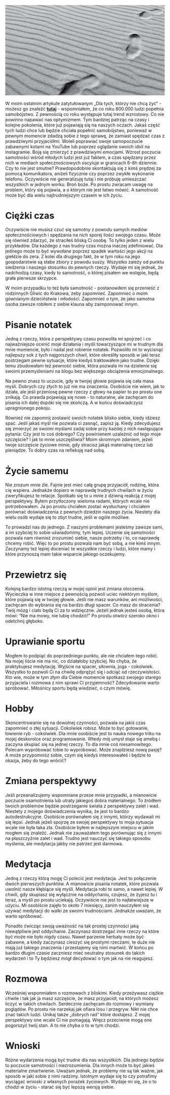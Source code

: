 ![Jak radzę sobie w trudnych momentach?](images/15a6ea90-b41a-47dd-b746-fea9e27cab5d.jpg)

W moim ostatnim artykule zatytułowanym „Dla tych, którzy nie chcą żyć” - możesz go znaleźć **[tutaj](/article/2c6af58d-66d2-4594-8c55-8900f6c84c92)** - wspomniałem, że co roku 800.000 ludzi popełnia samobójstwo. Z pewnością co roku występuje tutaj trend wzrostowy. Co nie powinno napawać nas optymizmem. Tym bardziej patrząc na czasy i kolejne pokolenia, które już pojawiają się na naszych oczach. Jakaś część tych ludzi chce lub będzie chciała popełnić samobójstwo, ponieważ w pewnym momencie zdadzą sobie z tego sprawę, że zamiast spędzać czas z prawdziwymi przyjaciółmi. Woleli poprawiać swoje samopoczucie zabawnymi kotami na YouTube lub poprzez oglądanie swoich idoli na Instagramie. Boją się zmierzyć z prawdziwymi emocjami. Wzrost poczucia samotności wśród młodych ludzi jest już faktem, a czas spędzany przez nich w mediach społecznościowych oscyluje w granicach 6-8h dziennie. Czy to nie jest smutne? Prawdopodobnie skontaktują się z kimś prędzej za pomocą komunikatora, aniżeli fizycznie czy poprzez zwykłe wykonanie telefonu. Oczywiście nie generalizuję tutaj i nie próbuję umieszczać wszystkich w jednym worku. Broń boże. Po prostu zwracam uwagę na problem, który się pojawia, a o którym nie jest łatwo mówić. A samotność może być dla wielu najtrudniejszym czasem w ich życiu.

# **Ciężki czas**

Oczywiście nie musisz czuć się samotny z powodu samych mediów społecznościowych i spędzania na nich sporej ilości swojego czasu. Może się również zdarzyć, że straciłeś bliską Ci osobę. To tylko jeden z wielu przykładów. Dla każdego z nas trudny czas można inaczej zdefiniować. Dla jednego może to być wywołane poprzez spadek wartości jego akcji na giełdzie do zera. Z kolei dla drugiego fakt, że w tym roku na jego gospodarstwie są słabe zbiory z powodu suszy. Wszystko zależy od punktu siedzenia i naszego stosunku do pewnych rzeczy. Wydaje mi się jednak, że nadchodzą czasy, kiedy to samotność, o której pisałem we wstępie, będą grała pierwsze skrzypce.

W moim przypadku to też była samotność - postanowiłem się przenieść z rodzinnych Gliwic do Krakowa, żeby zapomnieć. Zapomnieć o moim gównianym dzieciństwie i młodości. Zapomnieć o tym, że jako samotna osoba zawsze robiłem z siebie klauna aby zaimponować innym.

# **Pisanie notatek**

Jedną z rzeczy, która z perspektywy czasu pozwoliła mi spojrzeć i co najważniejsze ocenić moje działania i myśli towarzyszące mi w trudnym dla mnie momencie, było i nadal jest robienie notatek. Pozwoliło mi to wycisnąć najlepszy sok z tych najgorszych chwil, które określiły sposób w jaki teraz postrzegam pewne sytuacje, które kiedyś traktowałem jako trudne. Dzięki temu zbudowałam też pewność siebie, która pozwala mi na dzielenie się swoimi przemyśleniami na blogu bez większego obciążenia emocjonalnego.

Na pewno znasz to uczucie, gdy w twojej głowie pojawia się cała masa myśli. Dobrych czy złych to już nie ma znaczenia. Osobiście nie wiem, jak to działa, ale jeśli przeniosę pewne rzeczy z głowy na papier to po prostu one znikają. Co prawda pojawiają się nowe - to naturalne, ale zachęcam do pisania ich dalej dopóki się nie skończą. A w końcu doświadczysz upragnionego pokoju.

Również nie zapomnij zostawić swoich notatek blisko siebie, kiedy idziesz spać. Jeśli jakaś myśl nie pozwala ci zasnąć, zapisz ją. Kiedy zdecydujesz się zmierzyć ze swoimi myślami zadaj sobie przy każdej z nich następujące pytania: Czy jest to coś dobrego? Czy powinienem uzależnić od tego moje szczęście? I jak to mnie uszczęśliwia? Moim skromnym zdaniem, jeżeli twoje szczęście życiowe minie, gdy stracisz jakąś materialną rzecz lub pieniądze. To dobry czas na refleksję nad sobą.

# **Życie samemu**

Nie zrozum mnie źle. Fajnie jest mieć całą grupę przyjaciół, rodzinę, która cię wspiera. Jednakże dopiero w naprawdę trudnych chwilach w życiu zweryfikujesz te relacje. Spotkało się to u mnie z dziwną reakcją z mojej perspektywy. Byłem przytłoczony wieloma radami, których wcale nie potrzebowałem. Ja po prostu chciałem zostać wysłuchany i chciałem porównać doświadczenia z pewnych dziedzin naszego życia. Niestety dla wielu osób wydaje się to zbyt trudne, jeśli w ogóle możliwe.

To prowadzi nas do jednego. Z naszymi problemami jesteśmy zawsze sami, a im szybciej to sobie uświadomimy, tym lepiej. Uczenie się samotności pozwala nam również zrozumieć siebie, nasze potrzeby i to, co naprawdę chcemy robić. Więc to po prostu pozwala nam być sobą, a nie kimś innym. Zaczynamy też lepiej doceniać te wszystkie rzeczy i ludzi, które mamy i które przynoszą mam takie wsparcie jakiego oczekujemy.

# **Przewietrz się**

Kolejną bardzo istotną rzeczą w mojej opinii jest zmiana otoczenia. Wycieczka w inne miejsce z pewnością pozwoli uciec niektórym myślom, które pojawią się w twojej głowie. Jeśli nie masz warunków, ani możliwości, zachęcam do wybrania się na bardzo długi spacer. Co masz do stracenia? Twój mózg i ciało będą Ci za to wdzięczne. Jeżeli jednak jesteś osobą, która mówi: “Nie ma mowy, nie lubię chodzić!” Po prostu otwórz szeroko okno i odetchnij głęboko.

# **Uprawianie sportu**

Mogłem to podpiąć do poprzedniego punktu, ale nie chciałem tego robić. Na mojej liście nie ma nic, co działałoby szybciej. No chyba, że praktykujesz medytację. Wyjście na spacer, siłownia, joga - cokolwiek. Wszystko to pozwoli Ci na chwilę odprężyć się i odciąć od rzeczywistości. Kto wie, może w tym złym dla Ciebie momencie spotkasz swojego starego przyjaciela i rozmowa z nim sprawi Ci przyjemność? Zdecydowanie warto spróbować. Miłośnicy sportu będą wiedzieć, o czym mówię.

# **Hobby**

Skoncentrowanie się na dowolnej czynności, pozwala na jakiś czas zapomnieć o złej sytuacji. Cokolwiek robisz. Może to być gotowanie, łowienie ryb - cokolwiek. Dla mnie osobiście jest to nauka nowego triku na mojej deskorolce oraz programowanie. Wtedy mój umysł staje się amebą i zaczyna skupiać się na jednej rzeczy. To dla mnie coś niesamowitego. Polecam wypróbować tobie to wypróbować. Może znajdziesz nową pasję? A może przypomnisz sobie, czym się kiedyś interesowałeś i będzie to okazja, żeby do tego wrócić?

# **Zmiana perspektywy**

Jeśli przeanalizujemy wspomniane przeze mnie przypadki, a mianowicie poczucie osamotnienia lub utraty jakiegoś dobra materialnego. To źródłem twoich problemów będzie postrzeganie świata z perspektywy zalet i wad. Niestety z mojego doświadczenia wynika, że jest to bardzo autodestrukcyjne. Osobiście porównałem się z innymi, którzy wydawali mi się lepsi. Jednak jeżeli spojrzę ze swojej perspektywy to moja sytuacja wcale nie była taka zła. Osobiście byłem w najlepszym miejscu w jakim mogłem się znaleźć. Jednak nie zauważałem tego porównując się z innymi na płaszczyźnie zalet i wad. Trudno jest nauczyć się takiego sposobu myślenia, ale medytacja jakby nie patrzeć jest darmowa.

# **Medytacja**

Jedną z rzeczy którą mogę Ci polecić jest medytacja. Jest to połączenie dwóch pierwszych punktów. A mianowicie pisania notatek, które pozwala uwolnić nasze kłębiące się myśli. Medytacja robi to samo, a nawet lepiej. W chwili, gdy skupiasz się wyłącznie na oddychaniu, czujesz, że żyjesz tu i teraz, a myśli po prostu uciekają. Oczywiście nie jest to najłatwiejsze w użyciu. Mi osobiście zajęło to około 7 miesięcy, zanim nauczyłem się używać medytacji do walki ze swoimi trudnościami. Jednakże uważam, że warto spróbować.

Ponadto ćwicząc swoją uważność na tak prostej czynności jaką niewątpliwie jest oddychanie. Zaczynasz dostrzegać inne rzeczy na które być może nie było nigdy czasu. Nawet parzenie herbaty może być zabawne, a kiedy zaczynasz cieszyć się prostymi rzeczami, te duże nie mają już takiego znaczenia i przestajemy się nimi martwić. W końcu po bardzo długim czasie zaczniesz mieć neutralny stosunek do takich wydarzeń i to Ty będziesz mógł decydować o tym jak na nie reagujesz.

# **Rozmowa**

Wcześniej wspomniałem o rozmowach z bliskimi. Kiedy przeżywasz ciężkie chwile i tak jak ja masz szczęście, że masz przyjaciół, na których możesz liczyć w takich chwilach. Serdecznie zachęcam do rozmowy i wymiany poglądów. Po prostu nie narzekaj jak ofiara losu i przegryw. Nikt nie chce znać takich ludzi. Unikaj także „dobrych rad” które dostajesz. Z mojej perspektywy one wcale Ci nie pomagają. Wręcz przeciwnie mogą one pogorszyć twój stan. A to nie chyba o to w tym chodzi.

# **Wnioski**

Różne wydarzenia mogą być trudne dla nas wszystkich. Dla jednego będzie to poczucie samotności i niezrozumienia. Dla innych może to być jakieś materialne zmartwienie. Uważam jednak, że problemy nie są tak ważne, jak sposób w jaki sobie z nimi radzimy. Istotnym wydaje się to czy potrafimy wyciągać wnioski z własnych porażek życiowych. Wydaje mi się, że o to chodzi w życiu - starać się być lepszą wersją siebie.
